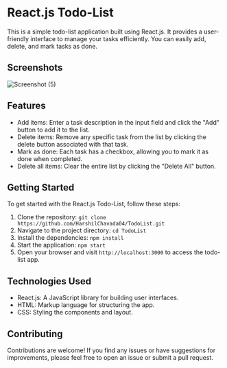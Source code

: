 # React.js Todo-List

This is a simple todo-list application built using React.js. It provides a user-friendly interface to manage your tasks efficiently. You can easily add, delete, and mark tasks as done.

## Screenshots

![Screenshot (5)](https://github.com/HarshilChavada04/TodoList/assets/137164671/b2618f0e-6a4e-4c60-b39a-640303e5e44b)

## Features

- Add items: Enter a task description in the input field and click the "Add" button to add it to the list.
- Delete items: Remove any specific task from the list by clicking the delete button associated with that task.
- Mark as done: Each task has a checkbox, allowing you to mark it as done when completed.
- Delete all items: Clear the entire list by clicking the "Delete All" button.

## Getting Started

To get started with the React.js Todo-List, follow these steps:

1. Clone the repository: `git clone https://github.com/HarshilChavada04/TodoList.git`
2. Navigate to the project directory: `cd TodoList`
3. Install the dependencies: `npm install`
4. Start the application: `npm start`
5. Open your browser and visit `http://localhost:3000` to access the todo-list app.

## Technologies Used

- React.js: A JavaScript library for building user interfaces.
- HTML: Markup language for structuring the app.
- CSS: Styling the components and layout.

## Contributing

Contributions are welcome! If you find any issues or have suggestions for improvements, please feel free to open an issue or submit a pull request.
